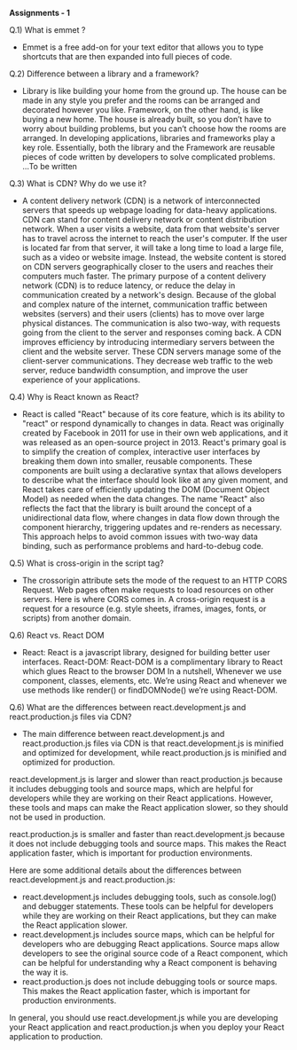 **Assignments - 1**

Q.1) What is emmet ?
- Emmet is a free add-on for your text editor that allows you to type shortcuts that are then expanded into full pieces of code.

Q.2) Difference between a library and a framework?
 -   Library is like building your home from the ground up. The house can be made in any style you prefer and the rooms can be arranged and decorated however you like. Framework, on the other hand, is like buying a new home. The house is already built, so you don’t have to worry about building problems, but you can’t choose how the rooms are arranged.
 In developing applications, libraries and frameworks play a key role. Essentially, both the library and the Framework are reusable pieces of code written by developers to solve complicated problems.
 ...To be written

Q.3) What is CDN? Why do we use it?
 - A content delivery network (CDN) is a network of interconnected servers that speeds up webpage loading for data-heavy applications. CDN can stand for content delivery network or content distribution network. When a user visits a website, data from that website's server has to travel across the internet to reach the user's computer. If the user is located far from that server, it will take a long time to load a large file, such as a video or website image. Instead, the website content is stored on CDN servers geographically closer to the users and reaches their computers much faster.
 The primary purpose of a content delivery network (CDN) is to reduce latency, or reduce the delay in communication created by a network's design. Because of the global and complex nature of the internet, communication traffic between websites (servers) and their users (clients) has to move over large physical distances. The communication is also two-way, with requests going from the client to the server and responses coming back.
 A CDN improves efficiency by introducing intermediary servers between the client and the website server. These CDN servers manage some of the client-server communications. They decrease web traffic to the web server, reduce bandwidth consumption, and improve the user experience of your applications.

Q.4) Why is React known as React?
 - React is called "React" because of its core feature, which is its ability to "react" or respond dynamically to changes in data. React was originally created by Facebook in 2011 for use in their own web applications, and it was released as an open-source project in 2013.
 React's primary goal is to simplify the creation of complex, interactive user interfaces by breaking them down into smaller, reusable components. These components are built using a declarative syntax that allows developers to describe what the interface should look like at any given moment, and React takes care of efficiently updating the DOM (Document Object Model) as needed when the data changes.
 The name "React" also reflects the fact that the library is built around the concept of a unidirectional data flow, where changes in data flow down through the component hierarchy, triggering updates and re-renders as necessary. This approach helps to avoid common issues with two-way data binding, such as performance problems and hard-to-debug code.


Q.5) What is cross-origin in the script tag?
 - The crossorigin attribute sets the mode of the request to an HTTP CORS Request. Web pages often make requests to load resources on other servers. Here is where CORS comes in. A cross-origin request is a request for a resource (e.g. style sheets, iframes, images, fonts, or scripts) from another domain.

Q.6) React vs. React DOM
 - React: React is a javascript library, designed for building better user interfaces.
   React-DOM: React-DOM is a complimentary library to React which glues React to the browser DOM
   In a nutshell, Whenever we use component, classes, elements, etc. We’re using React and whenever we use methods like render() or findDOMNode() we’re using React-DOM.

Q.6) What are the differences between react.development.js and react.production.js files via CDN?
 - The main difference between react.development.js and react.production.js files via CDN is that react.development.js is minified and  optimized for development, while react.production.js is minified and optimized for production.

 react.development.js is larger and slower than react.production.js because it includes debugging tools and source maps, which are helpful for developers while they are working on their React applications. However, these tools and maps can make the React application slower, so they should not be used in production.

 react.production.js is smaller and faster than react.development.js because it does not include debugging tools and source maps. This makes the React application faster, which is important for production environments.

 Here are some additional details about the differences between react.development.js and react.production.js:

 - react.development.js includes debugging tools, such as console.log() and debugger statements. These tools can be helpful for developers while they are working on their React applications, but they can make the React application slower.
 - react.development.js includes source maps, which can be helpful for developers who are debugging React applications. Source maps allow developers to see the original source code of a React component, which can be helpful for understanding why a React component is behaving the way it is.
 - react.production.js does not include debugging tools or source maps. This makes the React application faster, which is important for production environments.
 
In general, you should use react.development.js while you are developing your React application and react.production.js when you deploy your React application to production.